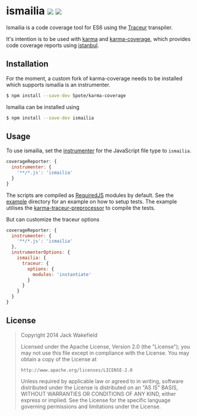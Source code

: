 # ismailia ![](http://img.shields.io/david/Spote/ismailia.svg?style=flat-square) ![](http://img.shields.io/david/dev/Spote/ismailia.svg?style=flat-square)

Ismailia is a code coverage tool for ES6 using the [Traceur](https://github.com/google/traceur-compiler) transpiler.

It's intention is to be used with [karma](http://karma-runner.github.io/) and [karma-coverage](https://github.com/karma-runner/karma-coverage), which provides code coverage reports using [istanbul](https://github.com/gotwarlost/istanbul).

## Installation

For the moment, a custom fork of karma-coverage needs to be installed which supports ismailia is an instrumenter.

```sh
$ npm install --save-dev Spote/karma-coverage
```

Ismailia can be installed using

```sh
$ npm install --save-dev ismailia
```

## Usage

To use ismailia, set the [instrumenter](https://github.com/karma-runner/karma-coverage/blob/master/README.md#instrumenter) for the JavaScript file type to `ismailia`.

```js
coverageReporter: {
  instrumenter: {
    '**/*.js': 'ismailia'
  }
}
```

The scripts are compiled as [RequiredJS](http://requirejs.org/) modules by default. See the [example](https://github.com/Spote/ismailia/blob/master/example) directory for an example on how to setup tests. The example utilises the [karma-traceur-preprocessor](https://github.com/karma-runner/karma-traceur-preprocessor) to compile the tests.

But can customize the traceur options

```js
coverageReporter: {
  instrumenter: {
    '**/*.js': 'ismailia'
  },
  instrumenterOptions: {
    ismailia: {
      traceur: {
        options: {
          modules: 'instantiate'
        }
      }
    }
  }
}
```

## License

> Copyright 2014 Jack Wakefield
>
> Licensed under the Apache License, Version 2.0 (the "License");
> you may not use this file except in compliance with the License.
> You may obtain a copy of the License at
>
>     http://www.apache.org/licenses/LICENSE-2.0
>
> Unless required by applicable law or agreed to in writing, software
> distributed under the License is distributed on an "AS IS" BASIS,
> WITHOUT WARRANTIES OR CONDITIONS OF ANY KIND, either express or implied.
> See the License for the specific language governing permissions and
> limitations under the License.
